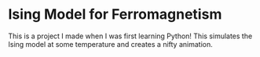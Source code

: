 # Ising Model for Ferromagnetism

This is a project I made when I was first learning Python! This simulates the Ising model at some temperature and creates a nifty animation.

